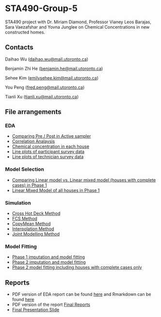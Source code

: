 # STA490-Group-5
STA490 project with Dr. Miriam Diamond, Professor Vianey Leos Barajas, Sara Vaezafshar and Yovna Junglee on Chemical Concentrations in new constructed homes. 

## Contacts 

Daihao Wu (daihao.wu@mail.utoronto.ca)

Benjamin Zhi He (benjamin.he@mail.utoronto.ca)

Sehee Kim (emilysehee.kim@mail.utoronto.ca) 

You Peng (fred.peng@mail.utoronto.ca)

Tianli Xu (tianli.xu@mail.utoronto.ca)

## File arrangements 

### EDA
* [Comparing Pre / Post in Active sampler](EDA/PostCompare.Rmd)
* [Correlation Analaysis](EDA/CorrelationAnalysis_using_ACF_and_CCF.Rmd)
* [Chemical concentration in each house](EDA/line_plots.Rmd)
* [Line plots of participant survey data](EDA/survey_plots.Rmd)
* [Line plots of technician survey data](EDA/Line_plots_from_survey-Fred.Rmd)
  
### Model Selection
* [Comparing Linear model vs. Linear mixed model (houses with complete cases) in Phase 1](LMM/Mixed_effect_LHR_test)
* [Linear Mixed Model of all houses in Phase 1](LMM/LMM_all_houses.rmd)

### Simulation 
* [Cross Hot Deck Method](simulation/CrossHotDeck_Sim.rmd)
* [FCS Method](simulation/sim_for_FCS.Rmd)
* [CopyMean Method](simulation/copymean_simulation.Rmd)
* [Interpolation Method](simulation/pseudo_sim.rmd)
* [Joint Modelling Method](simulation/simulation_JM.rmd)

### Model Fitting 
* [Phase 1 imputation and model fitting](model_fitting/phase1.Rmd)
* [Phase 2 imputation and model fitting](model_fitting/phase2.Rmd)
* [Phase 2 model fitting including houses with complete cases only](model_fitting/phase2comp.Rmd)

## Reports 
* PDF version of EDA report can be found [here](EDA/EDA_Final.pdf) and Rmarkdown can be found [here](EDA/EDA_Final.Rmd)
* PDF version of the report [Final Reports](chem_conc_sta490_project.pdf)
* [Final Presentation Slide](STA490_Collaborator_Final_Update.pdf)

